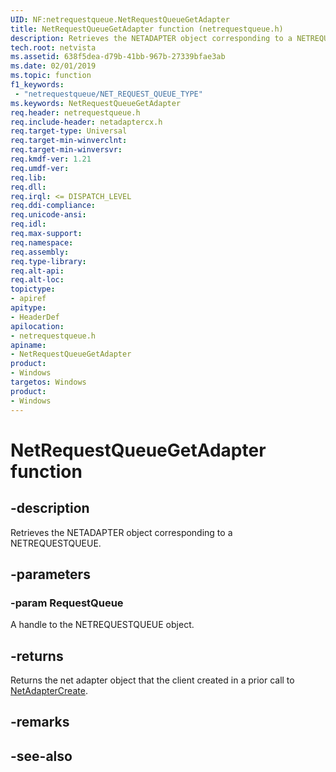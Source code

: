 ```yaml
---
UID: NF:netrequestqueue.NetRequestQueueGetAdapter
title: NetRequestQueueGetAdapter function (netrequestqueue.h)
description: Retrieves the NETADAPTER object corresponding to a NETREQUESTQUEUE.
tech.root: netvista
ms.assetid: 638f5dea-d79b-41bb-967b-27339bfae3ab
ms.date: 02/01/2019
ms.topic: function
f1_keywords:
 - "netrequestqueue/NET_REQUEST_QUEUE_TYPE"
ms.keywords: NetRequestQueueGetAdapter
req.header: netrequestqueue.h
req.include-header: netadaptercx.h
req.target-type: Universal
req.target-min-winverclnt:
req.target-min-winversvr:
req.kmdf-ver: 1.21
req.umdf-ver:
req.lib:
req.dll:
req.irql: <= DISPATCH_LEVEL
req.ddi-compliance:
req.unicode-ansi:
req.idl:
req.max-support:
req.namespace:
req.assembly:
req.type-library: 
req.alt-api:
req.alt-loc:
topictype: 
- apiref
apitype: 
- HeaderDef
apilocation: 
- netrequestqueue.h
apiname: 
- NetRequestQueueGetAdapter
product:
- Windows
targetos: Windows
product:
- Windows
---
```


# NetRequestQueueGetAdapter function


## -description



Retrieves the NETADAPTER object corresponding to a NETREQUESTQUEUE.

## -parameters

### -param RequestQueue
A handle to the NETREQUESTQUEUE object.

## -returns
Returns the net adapter object that the client created in a prior call to [NetAdapterCreate](../netadapter/nf-netadapter-netadaptercreate.md).

## -remarks


## -see-also
